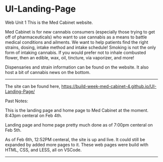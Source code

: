 # UI-Landing-Page

Web Unit 1
This is the Med Cabinet website.

Med Cabinet is for new cannabis consumers (especially those trying to get off of pharmaceuticals) who want to use cannabis as a means to battle medical conditions and ailments. We want to help patients find the right strains, dosing, intake method and intake schedule! Smoking is not the only form of intaking cannabis. If you would prefer not to inhale combusted flower, then an edible, wax, oil, tincture, via vaporizer, and more! 

Dispensaries and strain information can be found on the website. It also host a bit of cannabis news on the bottom.

____________________________________________________________________________________________________________________________________
The site can be found here, https://build-week-med-cabinet-4.github.io/UI-Landing-Page/


Past Notes:

This is the landing page and home page to Med Cabinet at the moment. 8:43pm centeral on Feb 4th.

Landing page and home page pretty much done as of 7:00pm centeral on Feb 5th.

As of Feb 6th, 12:52PM centeral, the site is up and live. It could still be expanded by added more pages to it. 
These web pages were build with HTML, CSS, and LESS, all on VSCode. 

____________________________________________________________________________________________________________________________________

